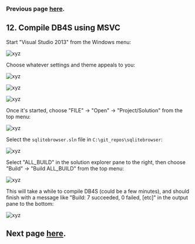### Previous page [here](https://github.com/sqlitebrowser/sqlitebrowser/wiki/Win64-setup-—-Step-11-—-Generate-MSVC-solution-file).

## 12. Compile DB4S using MSVC

Start "Visual Studio 2013" from the Windows menu:

![xyz](https://github.com/sqlitebrowser/db4s-screenshots/raw/master/wiki/win64_install/12-compile_db4s/084.png)

Choose whatever settings and theme appeals to you:

![xyz](https://github.com/sqlitebrowser/db4s-screenshots/raw/master/wiki/win64_install/12-compile_db4s/007.png)

![xyz](https://github.com/sqlitebrowser/db4s-screenshots/raw/master/wiki/win64_install/12-compile_db4s/008.png)

![xyz](https://github.com/sqlitebrowser/db4s-screenshots/raw/master/wiki/win64_install/12-compile_db4s/009.png)

Once it's started, choose "FILE" → "Open" → "Project/Solution" from the top menu:

![xyz](https://github.com/sqlitebrowser/db4s-screenshots/raw/master/wiki/win64_install/12-compile_db4s/085.png)

Select the `sqlitebrowser.sln` file in `C:\git_repos\sqlitebrowser`:

![xyz](https://github.com/sqlitebrowser/db4s-screenshots/raw/master/wiki/win64_install/12-compile_db4s/086.png)

Select "ALL_BUILD" in the solution explorer pane to the right, then choose "Build" →
"Build ALL_BUILD" from the top menu: 

![xyz](https://github.com/sqlitebrowser/db4s-screenshots/raw/master/wiki/win64_install/12-compile_db4s/087.png)

This will take a while to compile DB4S (could be a few minutes), and should finish with a message
like "Build: 7 succeeded, 0 failed, [etc]" in the output pane to the bottom:

![xyz](https://github.com/sqlitebrowser/db4s-screenshots/raw/master/wiki/win64_install/12-compile_db4s/088.png)

## Next page [here](https://github.com/sqlitebrowser/sqlitebrowser/wiki/Win64-setup-—-Step-13-—-Install-DB4S-locally).